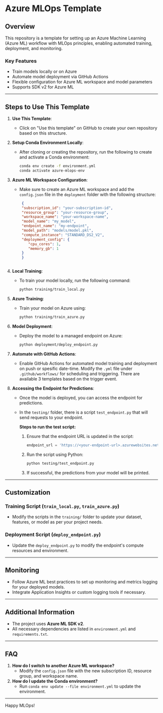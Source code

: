 # Azure MLOps Template

## Overview
This repository is a template for setting up an Azure Machine Learning (Azure ML) workflow with MLOps principles, enabling automated training, deployment, and monitoring.

### Key Features
- Train models locally or on Azure
- Automate model deployment via GitHub Actions
- Flexible configuration for Azure ML workspace and model parameters
- Supports SDK v2 for Azure ML

---

## Steps to Use This Template

1. **Use This Template**:
   - Click on "Use this template" on GitHub to create your own repository based on this structure.

2. **Setup Conda Environment Locally**:
   - After cloning or creating the repository, run the following to create and activate a Conda environment:
     ```bash
     conda env create -f environment.yml
     conda activate azure-mlops-env
     ```

3. **Azure ML Workspace Configuration**:
   - Make sure to create an Azure ML workspace and add the `config.json` file in the `deployment` folder with the following structure:
     ```json
      {   
      "subscription_id": "your-subscription-id",
      "resource_group": "your-resource-group",
      "workspace_name": "your-workspace-name",
      "model_name": "my_model",          
      "endpoint_name": "my-endpoint",    
      "model_path": "models/model.pkl", 
      "compute_instance": "STANDARD_DS2_V2", 
      "deployment_config": {
         "cpu_cores": 1,        
         "memory_gb": 1          
      }
      }
   ```

4. **Local Training**:
   - To train your model locally, run the following command:
     ```bash
     python training/train_local.py
     ```

5. **Azure Training**:
   - Train your model on Azure using:
     ```bash
     python training/train_azure.py
     ```

6. **Model Deployment**:
   - Deploy the model to a managed endpoint on Azure:
     ```bash
     python deployment/deploy_endpoint.py
     ```

7. **Automate with GitHub Actions**:
   - Enable GitHub Actions for automated model training and deployment on push or spesific date-time. Modify the `.yml` file under `.github/workflows/` for scheduling and triggering. There are available 3 templates based on the trigger event. 

8. **Accessing the Endpoint for Predictions**:
   - Once the model is deployed, you can access the endpoint for predictions.
   - In the `testing/` folder, there is a script `test_endpoint.py` that will send requests to your endpoint.

     **Steps to run the test script:**
     1. Ensure that the endpoint URL is updated in the script:
        ```python
        endpoint_url = 'https://<your-endpoint-url>.azurewebsites.net/score'
        ```
     2. Run the script using Python:
        ```bash
        python testing/test_endpoint.py
        ```
     3. If successful, the predictions from your model will be printed.

---

## Customization

### Training Script (`train_local.py`, `train_azure.py`)
- Modify the scripts in the `training/` folder to update your dataset, features, or model as per your project needs.

### Deployment Script (`deploy_endpoint.py`)
- Update the `deploy_endpoint.py` to modify the endpoint's compute resources and environment.

---

## Monitoring
- Follow Azure ML best practices to set up monitoring and metrics logging for your deployed models.
- Integrate Application Insights or custom logging tools if necessary.

---

## Additional Information
- The project uses **Azure ML SDK v2**.
- All necessary dependencies are listed in `environment.yml` and `requirements.txt`.

---

## FAQ
1. **How do I switch to another Azure ML workspace?**
   - Modify the `config.json` file with the new subscription ID, resource group, and workspace name.
2. **How do I update the Conda environment?**
   - Run `conda env update --file environment.yml` to update the environment.

---

Happy MLOps!

